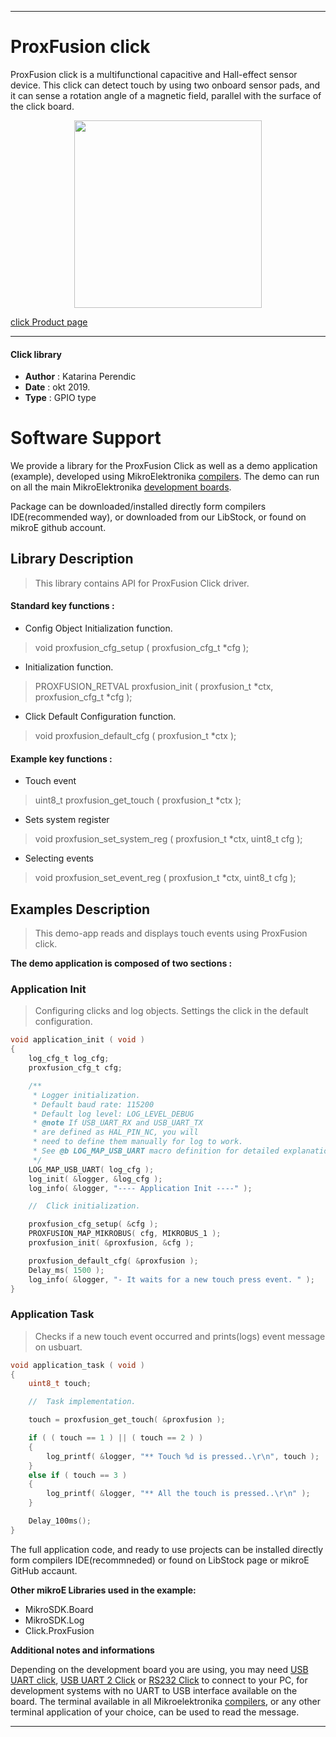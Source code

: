 
 

---
# ProxFusion click

ProxFusion click is a multifunctional capacitive and Hall-effect sensor device. This click can detect touch by using two onboard sensor pads, and it can sense a rotation angle of a magnetic field, parallel with the surface of the click board.

<p align="center">
  <img src="https://download.mikroe.com/images/click_for_ide/proxfusion_click.png" height=300px>
</p>

[click Product page](https://www.mikroe.com/proxfusion-click)

---


#### Click library 

- **Author**        : Katarina Perendic
- **Date**          : okt 2019.
- **Type**          : GPIO type


# Software Support

We provide a library for the ProxFusion Click 
as well as a demo application (example), developed using MikroElektronika 
[compilers](https://shop.mikroe.com/compilers). 
The demo can run on all the main MikroElektronika [development boards](https://shop.mikroe.com/development-boards).

Package can be downloaded/installed directly form compilers IDE(recommended way), or downloaded from our LibStock, or found on mikroE github account. 

## Library Description

> This library contains API for ProxFusion Click driver.

#### Standard key functions :

- Config Object Initialization function.
> void proxfusion_cfg_setup ( proxfusion_cfg_t *cfg ); 
 
- Initialization function.
> PROXFUSION_RETVAL proxfusion_init ( proxfusion_t *ctx, proxfusion_cfg_t *cfg );

- Click Default Configuration function.
> void proxfusion_default_cfg ( proxfusion_t *ctx );


#### Example key functions :

- Touch event
> uint8_t proxfusion_get_touch ( proxfusion_t *ctx );
 
- Sets system register
> void proxfusion_set_system_reg ( proxfusion_t *ctx, uint8_t cfg );

- Selecting events
> void proxfusion_set_event_reg ( proxfusion_t *ctx, uint8_t cfg );

## Examples Description

> This demo-app reads and displays touch events using ProxFusion click.

**The demo application is composed of two sections :**

### Application Init 

> Configuring clicks and log objects.
> Settings the click in the default configuration.

```c
void application_init ( void )
{
    log_cfg_t log_cfg;
    proxfusion_cfg_t cfg;

    /** 
     * Logger initialization.
     * Default baud rate: 115200
     * Default log level: LOG_LEVEL_DEBUG
     * @note If USB_UART_RX and USB_UART_TX 
     * are defined as HAL_PIN_NC, you will 
     * need to define them manually for log to work. 
     * See @b LOG_MAP_USB_UART macro definition for detailed explanation.
     */
    LOG_MAP_USB_UART( log_cfg );
    log_init( &logger, &log_cfg );
    log_info( &logger, "---- Application Init ----" );

    //  Click initialization.

    proxfusion_cfg_setup( &cfg );
    PROXFUSION_MAP_MIKROBUS( cfg, MIKROBUS_1 );
    proxfusion_init( &proxfusion, &cfg );

    proxfusion_default_cfg( &proxfusion );
    Delay_ms( 1500 );
    log_info( &logger, "- It waits for a new touch press event. " );
} 
```

### Application Task

> Checks if a new touch event occurred and prints(logs) event message on usbuart.

```c
void application_task ( void )
{
    uint8_t touch;

    //  Task implementation.

    touch = proxfusion_get_touch( &proxfusion );

    if ( ( touch == 1 ) || ( touch == 2 ) )
    {
        log_printf( &logger, "** Touch %d is pressed..\r\n", touch );
    }
    else if ( touch == 3 )
    {
        log_printf( &logger, "** All the touch is pressed..\r\n" );
    }

    Delay_100ms();
}
```

The full application code, and ready to use projects can be  installed directly form compilers IDE(recommneded) or found on LibStock page or mikroE GitHub accaunt.

**Other mikroE Libraries used in the example:** 

- MikroSDK.Board
- MikroSDK.Log
- Click.ProxFusion

**Additional notes and informations**

Depending on the development board you are using, you may need 
[USB UART click](https://shop.mikroe.com/usb-uart-click), 
[USB UART 2 Click](https://shop.mikroe.com/usb-uart-2-click) or 
[RS232 Click](https://shop.mikroe.com/rs232-click) to connect to your PC, for 
development systems with no UART to USB interface available on the board. The 
terminal available in all Mikroelektronika 
[compilers](https://shop.mikroe.com/compilers), or any other terminal application 
of your choice, can be used to read the message.



---
